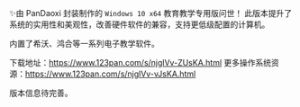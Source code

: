 ✨由 $\text{PanDaoxi}$ 封装制作的 `Windows 10 x64` 教育教学专用版问世！
此版本提升了系统的实用性和美观性，改善硬件软件的兼容，支持更低级配置的计算机。

内置了希沃、鸿合等一系列电子教学软件。

下载地址：<https://www.123pan.com/s/njglVv-ZUsKA.html>
更多操作系统资源：<https://www.123pan.com/s/njglVv-vJsKA.html>

版本信息待完善。